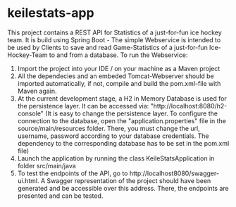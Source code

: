 ﻿# keilestats-app
This project contains a REST API for Statistics of a just-for-fun ice hockey team. It is build using Spring Boot -
The simple Webservice is intended to be used by Clients to save and read Game-Statistics of a just-for-fun Ice-Hockey-Team to and from a database.
To run the Webservice:

1. Import the project into your IDE / on your machine as a Maven project
2. All the dependecies and an embeded Tomcat-Webserver should be imported automatically, if not, compile and build the pom.xml-file with Maven again.
3. At the current development stage, a H2 in Memory Database is used for the persistence layer. It can be accessed via: "http://localhost:8080/h2-console"
(It is easy to change the persistence layer. To configure the connection to the database, open the "application.properties" file in the source/main/resources folder. There, you must change the url, username, password according to your database credentials. The dependency to the corresponding database has to be set in the pom.xml file)
4. Launch the application by running the class KeileStatsApplication in folder 
src/main/java
5. To test the endpoints of the API, go to http://localhost8080/swagger-ui.html. A Swagger representation of the project should have been generated and be accessible over this address. There, the endpoints are presented and can be tested.